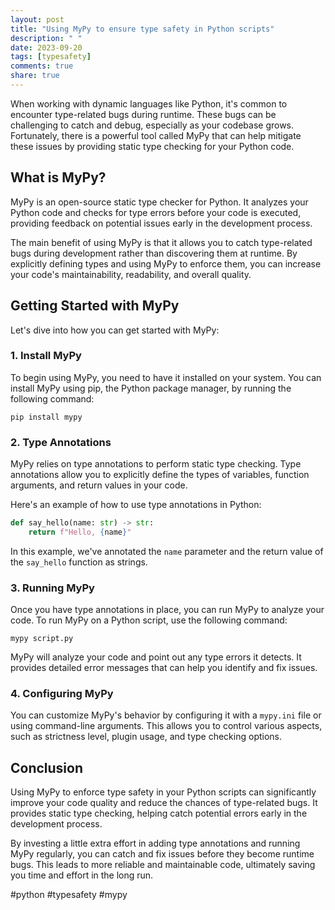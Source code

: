 ```yaml
---
layout: post
title: "Using MyPy to ensure type safety in Python scripts"
description: " "
date: 2023-09-20
tags: [typesafety]
comments: true
share: true
---
```


When working with dynamic languages like Python, it's common to encounter type-related bugs during runtime. These bugs can be challenging to catch and debug, especially as your codebase grows. Fortunately, there is a powerful tool called MyPy that can help mitigate these issues by providing static type checking for your Python code.

## What is MyPy?

MyPy is an open-source static type checker for Python. It analyzes your Python code and checks for type errors before your code is executed, providing feedback on potential issues early in the development process.

The main benefit of using MyPy is that it allows you to catch type-related bugs during development rather than discovering them at runtime. By explicitly defining types and using MyPy to enforce them, you can increase your code's maintainability, readability, and overall quality.

## Getting Started with MyPy

Let's dive into how you can get started with MyPy:

### 1. Install MyPy

To begin using MyPy, you need to have it installed on your system. You can install MyPy using pip, the Python package manager, by running the following command:

```shell
pip install mypy
```

### 2. Type Annotations

MyPy relies on type annotations to perform static type checking. Type annotations allow you to explicitly define the types of variables, function arguments, and return values in your code.

Here's an example of how to use type annotations in Python:

```python
def say_hello(name: str) -> str:
    return f"Hello, {name}"
```

In this example, we've annotated the `name` parameter and the return value of the `say_hello` function as strings.

### 3. Running MyPy

Once you have type annotations in place, you can run MyPy to analyze your code. To run MyPy on a Python script, use the following command:

```shell
mypy script.py
```

MyPy will analyze your code and point out any type errors it detects. It provides detailed error messages that can help you identify and fix issues.

### 4. Configuring MyPy

You can customize MyPy's behavior by configuring it with a `mypy.ini` file or using command-line arguments. This allows you to control various aspects, such as strictness level, plugin usage, and type checking options.

## Conclusion

Using MyPy to enforce type safety in your Python scripts can significantly improve your code quality and reduce the chances of type-related bugs. It provides static type checking, helping catch potential errors early in the development process.

By investing a little extra effort in adding type annotations and running MyPy regularly, you can catch and fix issues before they become runtime bugs. This leads to more reliable and maintainable code, ultimately saving you time and effort in the long run.

#python #typesafety #mypy